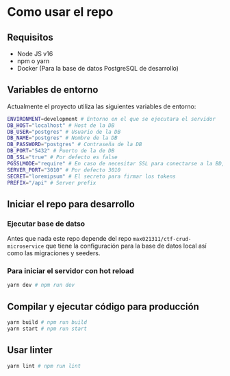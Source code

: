 # Como usar el repo

## Requisitos
- Node JS v16
- npm o yarn
- Docker (Para la base de datos PostgreSQL de desarrollo)

## Variables de entorno

Actualmente el proyecto utiliza las siguientes variables de entorno:
```bash
ENVIRONMENT=development # Entorno en el que se ejecutara el servidor
DB_HOST="localhost" # Host de la DB
DB_USER="postgres" # Usuario de la DB
DB_NAME="postgres" # Nombre de la DB
DB_PASSWORD="postgres" # Contraseña de la DB
DB_PORT="5432" # Puerto de la de DB
DB_SSL="true" # Por defecto es false
PGSSLMODE="require" # En caso de necesitar SSL para conectarse a la BD, sino omitirlo
SERVER_PORT="3010" # Por defecto 3010
SECRET="loremipsum" # El secreto para firmar los tokens
PREFIX="/api" # Server prefix
```

## Iniciar el repo para desarrollo

### Ejecutar base de datso

Antes que nada este repo depende del repo `max021311/ctf-crud-microservice` que tiene la configuración para la base de datos local así como las migraciones y seeders.

### Para iniciar el servidor con hot reload
```bash
yarn dev # npm run dev
```

## Compilar y ejecutar código para producción
```bash
yarn build # npm run build
yarn start # npm run start
```


## Usar linter
```bash
yarn lint # npm run lint
```
